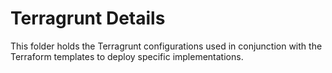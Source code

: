 # Terragrunt Details
This folder holds the Terragrunt configurations used in conjunction with the Terraform templates to deploy specific implementations.